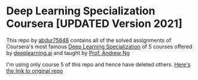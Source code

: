# Deep Learning Specialization Coursera [UPDATED Version 2021]
This repo by [abdur75648](https://github.com/abdur75648) contains all of the solved assignments of Coursera's most famous [Deep Learning Specialization](https://www.coursera.org/specializations/deep-learning) of 5 courses offered by [deeplearning.ai](www.deeplearning.ai) and taught by [Prof. Andrew Ng](www.andrew.ng)

I'm using only course 5 of this repo and hence have deleted others. [Here's the link to original repo](https://github.com/abdur75648/Deep-Learning-Specialization-Coursera)
